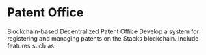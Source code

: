 # Patent Office
 Blockchain-based Decentralized Patent Office Develop a system for registering and managing patents on the Stacks blockchain. Include features such as:
